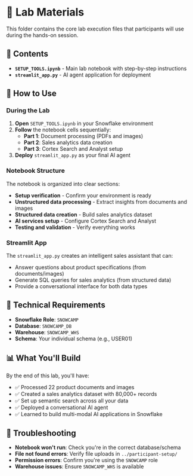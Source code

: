 # 🧪 Lab Materials

This folder contains the core lab execution files that participants will use during the hands-on session.

## 📁 Contents

- **`SETUP_TOOLS.ipynb`** - Main lab notebook with step-by-step instructions
- **`streamlit_app.py`** - AI agent application for deployment

## 🎯 How to Use

### During the Lab

1. **Open** `SETUP_TOOLS.ipynb` in your Snowflake environment
2. **Follow** the notebook cells sequentially:
   - **Part 1**: Document processing (PDFs and images)
   - **Part 2**: Sales analytics data creation
   - **Part 3**: Cortex Search and Analyst setup
3. **Deploy** `streamlit_app.py` as your final AI agent

### Notebook Structure

The notebook is organized into clear sections:
- **Setup verification** - Confirm your environment is ready
- **Unstructured data processing** - Extract insights from documents and images
- **Structured data creation** - Build sales analytics dataset
- **AI services setup** - Configure Cortex Search and Analyst
- **Testing and validation** - Verify everything works

### Streamlit App

The `streamlit_app.py` creates an intelligent sales assistant that can:
- Answer questions about product specifications (from documents/images)
- Generate SQL queries for sales analytics (from structured data)
- Provide a conversational interface for both data types

## 🔧 Technical Requirements

- **Snowflake Role**: `SNOWCAMP`
- **Database**: `SNOWCAMP_DB` 
- **Warehouse**: `SNOWCAMP_WHS`
- **Schema**: Your individual schema (e.g., USER01)

## 📊 What You'll Build

By the end of this lab, you'll have:
- ✅ Processed 22 product documents and images
- ✅ Created a sales analytics dataset with 80,000+ records
- ✅ Set up semantic search across all your data
- ✅ Deployed a conversational AI agent
- ✅ Learned to build multi-modal AI applications in Snowflake

## 🚨 Troubleshooting

- **Notebook won't run**: Check you're in the correct database/schema
- **File not found errors**: Verify file uploads in `../participant-setup/`
- **Permission errors**: Confirm you're using the `SNOWCAMP` role
- **Warehouse issues**: Ensure `SNOWCAMP_WHS` is available
